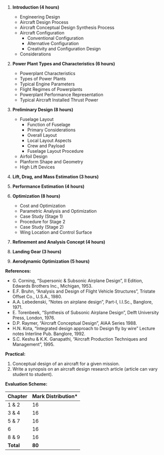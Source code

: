 
1. **Introduction (4 hours)**
    * Engineering Design
    * Aircraft Design Process
    * Aircraft Conceptual Design Synthesis Process
    * Aircraft Configuration
        * Conventional Configuration
        * Alternative Configuration
        * Creativity and Configuration Design
    * Considerations

2. **Power Plant Types and Characteristics (6 hours)**
    * Powerplant Characteristics
    * Types of Power Plants
    * Typical Engine Parameters
    * Flight Regimes of Powerplants
    * Powerplant Performance Representation
    * Typical Aircraft Installed Thrust Power

3. **Preliminary Design (8 hours)**
    * Fuselage Layout
        * Function of Fuselage
        * Primary Considerations
        * Overall Layout
        * Local Layout Aspects
        * Crew and Payload
        * Fuselage Layout Procedure
    * Airfoil Design
    * Planform Shape and Geometry
    * High Lift Devices

4. **Lift, Drag, and Mass Estimation (3 hours)**

5. **Performance Estimation (4 hours)**

6. **Optimization (8 hours)**
    * Cost and Optimization
    * Parametric Analysis and Optimization
    * Case Study (Stage 1)
    * Procedure for Stage 2
    * Case Study (Stage 2)
    * Wing Location and Control Surface

7. **Refinement and Analysis Concept (4 hours)**

8. **Landing Gear (3 hours)**

9. **Aerodynamic Optimization (5 hours)**

**References:**

* G. Corning, “Supersonic & Subsonic Airplane Design”, II Edition, Edwards Brothers Inc., Michigan, 1953.
* E.F. Bruhn, “Analysis and Design of Flight Vehicle Structures”, Tristate Offset Co., U.S.A., 1980.
* A.A. Lebedenski, “Notes on airplane design”, Part-I, I.I.Sc., Banglore, 1971.
* E. Torenbeek, “Synthesis of Subsonic Airplane Design”, Delft University Press, London, 1976.
* D.P. Raymer, “Aircraft Conceptual Design”, AIAA Series 1988.
* H.N. Kota, “Integrated design approach to Design fly by wire” Lecture notes Interline Pub. Banglore, 1992.
* S.C. Keshu & K.K. Ganapathi, “Aircraft Production Techniques and Management”, 1995.

**Practical:**

1. Conceptual design of an aircraft for a given mission.
2. Write a synopsis on an aircraft design research article (article can vary student to student).

**Evaluation Scheme:**

| Chapter   | Mark Distribution* |
| --------- | ------------------ |
| 1 & 2     | 16                 |
| 3 & 4     | 16                 |
| 5 & 7     | 16                 |
| 6         | 16                 |
| 8 & 9     | 16                 |
| **Total** | **80**             |


